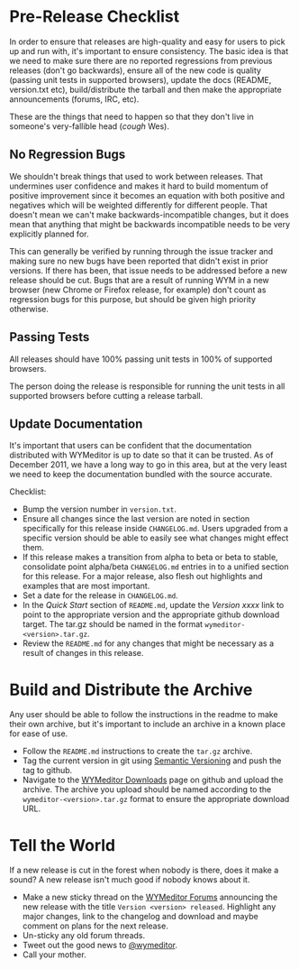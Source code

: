 Pre-Release Checklist
=====================

In order to ensure that releases are high-quality and easy for users to pick up
and run with, it's important to ensure consistency. The basic idea is that we
need to make sure there are no reported regressions from previous releases
(don't go backwards), ensure all of the new code is quality (passing unit tests
in supported browsers), update the docs (README, version.txt etc),
build/distribute the tarball and then make the appropriate announcements
(forums, IRC, etc).

These are the things that need to happen so that they don't live in someone's
very-fallible head (*cough* Wes).

No Regression Bugs
------------------

We shouldn't break things that used to work between releases. That undermines
user confidence and makes it hard to build momentum of positive improvement
since it becomes an equation with both positive and negatives which will be
weighted differently for different people. That doesn't mean we can't make
backwards-incompatible changes, but it does mean that anything that might be
backwards incompatible needs to be very explicitly planned for.

This can generally be verified by running through the issue tracker and making
sure no new bugs have been reported that didn't exist in prior versions. If
there has been, that issue needs to be addressed before a new release should be
cut. Bugs that are a result of running WYM in a new browser (new Chrome or
Firefox release, for example) don't count as regression bugs for this purpose,
but should be given high priority otherwise.

Passing Tests
-------------

All releases should have 100% passing unit tests in 100% of supported browsers.

The person doing the release is responsible for running the unit tests in all
supported browsers before cutting a release tarball.

Update Documentation
--------------------

It's important that users can be confident that the documentation distributed
with WYMeditor is up to date so that it can be trusted. As of December 2011, we
have a long way to go in this area, but at the very least we need to keep the
documentation bundled with the source accurate.

Checklist:

* Bump the version number in `version.txt`.
* Ensure all changes since the last version are noted in section specifically
  for this release inside `CHANGELOG.md`. Users upgraded from a specific
  version should be able to easily see what changes might effect them.
* If this release makes a transition from alpha to beta or beta to stable,
  consolidate point alpha/beta `CHANGELOG.md` entries in to a unified section for
  this release. For a major release, also flesh out highlights and examples
  that are most important.
* Set a date for the release in `CHANGELOG.md`.
* In the *Quick Start* section of `README.md`, update the *Version xxxx* link to
  point to the appropriate version and the appropriate github download target.
  The tar.gz should be named in the format `wymeditor-<version>.tar.gz`.
* Review the `README.md` for any changes that might be necessary as a result of
  changes in this release.

Build and Distribute the Archive
================================

Any user should be able to follow the instructions in the readme to make their
own archive, but it's important to include an archive in a known place for ease
of use.

* Follow the `README.md` instructions to create the `tar.gz` archive.
* Tag the current version in git using [Semantic Versioning](http://semver.org/)
  and push the tag to github.
* Navigate to the [WYMeditor Downloads](https://github.com/wymeditor/wymeditor/downloads)
  page on github and upload the archive. The archive you upload should be named
  according to the `wymeditor-<version>.tar.gz` format to ensure the appropriate
  download URL.

Tell the World
==============

If a new release is cut in the forest when nobody is there, does it make a
sound? A new release isn't much good if nobody knows about it.

* Make a new sticky thread on the [WYMeditor Forums](http://community.wymeditor.org)
  announcing the new release with the title `Version <version> released`.
  Highlight any major changes, link to the changelog and download and maybe
  comment on plans for the next release.
* Un-sticky any old forum threads.
* Tweet out the good news to [@wymeditor](http://twitter.com/wymeditor).
* Call your mother.





